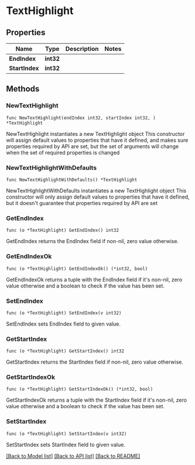 # TextHighlight

## Properties

Name | Type | Description | Notes
------------ | ------------- | ------------- | -------------
**EndIndex** | **int32** |  | 
**StartIndex** | **int32** |  | 

## Methods

### NewTextHighlight

`func NewTextHighlight(endIndex int32, startIndex int32, ) *TextHighlight`

NewTextHighlight instantiates a new TextHighlight object
This constructor will assign default values to properties that have it defined,
and makes sure properties required by API are set, but the set of arguments
will change when the set of required properties is changed

### NewTextHighlightWithDefaults

`func NewTextHighlightWithDefaults() *TextHighlight`

NewTextHighlightWithDefaults instantiates a new TextHighlight object
This constructor will only assign default values to properties that have it defined,
but it doesn't guarantee that properties required by API are set

### GetEndIndex

`func (o *TextHighlight) GetEndIndex() int32`

GetEndIndex returns the EndIndex field if non-nil, zero value otherwise.

### GetEndIndexOk

`func (o *TextHighlight) GetEndIndexOk() (*int32, bool)`

GetEndIndexOk returns a tuple with the EndIndex field if it's non-nil, zero value otherwise
and a boolean to check if the value has been set.

### SetEndIndex

`func (o *TextHighlight) SetEndIndex(v int32)`

SetEndIndex sets EndIndex field to given value.


### GetStartIndex

`func (o *TextHighlight) GetStartIndex() int32`

GetStartIndex returns the StartIndex field if non-nil, zero value otherwise.

### GetStartIndexOk

`func (o *TextHighlight) GetStartIndexOk() (*int32, bool)`

GetStartIndexOk returns a tuple with the StartIndex field if it's non-nil, zero value otherwise
and a boolean to check if the value has been set.

### SetStartIndex

`func (o *TextHighlight) SetStartIndex(v int32)`

SetStartIndex sets StartIndex field to given value.



[[Back to Model list]](../README.md#documentation-for-models) [[Back to API list]](../README.md#documentation-for-api-endpoints) [[Back to README]](../README.md)


